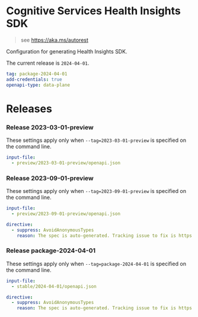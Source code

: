 # Cognitive Services Health Insights SDK

> see https://aka.ms/autorest

Configuration for generating Health Insights SDK.

The current release is `2024-04-01`.

```yaml
tag: package-2024-04-01
add-credentials: true
openapi-type: data-plane
```

# Releases

### Release 2023-03-01-preview


These settings apply only when `--tag=2023-03-01-preview` is specified on the command line.

```yaml $(tag) == '2023-03-01-preview'
input-file:
  - preview/2023-03-01-preview/openapi.json
```

### Release 2023-09-01-preview


These settings apply only when `--tag=2023-09-01-preview` is specified on the command line.

```yaml $(tag) == '2023-09-01-preview'
input-file:
  - preview/2023-09-01-preview/openapi.json
```

```yaml
directive:
  - suppress: AvoidAnonymousTypes
    reason: The spec is auto-generated. Tracking issue to fix is https://github.com/Azure/typespec-azure-pr/issues/3349
```

### Release package-2024-04-01


These settings apply only when `--tag=package-2024-04-01` is specified on the command line.

```yaml $(tag) == '2024-04-01'
input-file:
  - stable/2024-04-01/openapi.json
```

```yaml
directive:
  - suppress: AvoidAnonymousTypes
    reason: The spec is auto-generated. Tracking issue to fix is https://github.com/Azure/typespec-azure-pr/issues/3349
```